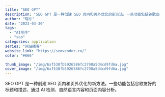 ```yaml
---
title: "SEO GPT"
description: "SEO GPT 是一种创建 SEO 页内和页外优化的新方法。一些功能包括谷歌友好的标题和描述、通过 AI 检测、自然语言"
author: "瑞东"
date: "2023-03-30"
tags:
  - "AI写作"
  - "seo"
categories: application
series: "网站播客"
website_link: "https://seovendor.co/"
color: "#666"

thumb_image: "/img/6af538fb5926586fc2798a5d4cd9fd6a.jpg"
cover_image: "/img/6af538fb5926586fc2798a5d4cd9fd6a.jpg"
---
```


SEO GPT 是一种创建 SEO 页内和页外优化的新方法。一些功能包括谷歌友好的标题和描述、通过 AI 检测、自然语言内容和页面内容分析。